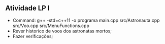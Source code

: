 ## Atividade LP I
- Command: g++ -std=c++11 -o programa main.cpp src/Astronauta.cpp src/Voo.cpp src/MenuFunctions.cpp
- Rever historico de voos dos astronatas mortos;
- Fazer verificações;
